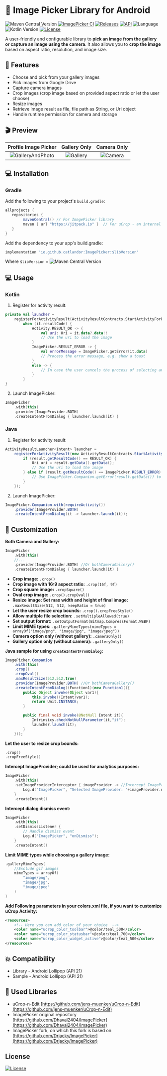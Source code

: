 # 📸 Image Picker Library for Android

![Maven Central Version](https://img.shields.io/maven-central/v/io.github.catlandor/ImagePicker)
[![ImagePicker CI](https://github.com/Catlandor/ImagePicker/actions/workflows/android.yml/badge.svg)](https://github.com/Catlandor/ImagePicker/actions/workflows/android.yml)
[![Releases](https://img.shields.io/github/release/catlandor/imagePicker/all.svg?style=flat-square)](https://github.com/catlandor/ImagePicker/releases)
[![API](https://img.shields.io/badge/API-21%2B-brightgreen.svg?style=flat)](https://android-arsenal.com/api?level=21)
![Language](https://img.shields.io/badge/language-Kotlin-orange.svg)
![Kotlin Version](https://kotlin-version.aws.icerock.dev/kotlin-version?group=io.github.catlandor&name=ImagePicker)
[![License](https://img.shields.io/badge/License-Apache_2.0-blue.svg)](https://opensource.org/licenses/Apache-2.0)

A user-friendly and configurable library to **pick an image from the gallery or capture an image using the camera**. It also allows you to **crop the image** based on aspect ratio, resolution, and image size.

## 👾 Features

- Choose and pick from your gallery images
- Pick images from Google Drive
- Capture camera images
- Crop images (crop image based on provided aspect ratio or let the user choose)
- Resize images
- Retrieve image result as file, file path as String, or Uri object
- Handle runtime permission for camera and storage

## 🎬 Preview


|              Profile Image Picker              |          Gallery Only          |         Camera Only          |
|:----------------------------------------------:|:------------------------------:|:----------------------------:|
| ![GalleryAndPhoto](images/GalleryAndPhoto.gif) | ![Gallery](images/Gallery.gif) | ![Camera](images/Camera.gif) |

## 💻 Installation


### Gradle

Add the following to your project's `build.gradle`:

```groovy
allprojects {
   repositories {
		mavenCentral() // For ImagePicker library
		maven { url "https://jitpack.io" }  // For uCrop - an internal library
   }
}
```

Add the dependency to your app's build.gradle:

```groovy
implementation 'io.github.catlandor:ImagePicker:$libVersion'
```

Where `$libVersion`
= ![Maven Central Version](https://img.shields.io/maven-central/v/io.github.catlandor/ImagePicker)

## 💻 Usage

### Kotlin

1. Register for activity result:

```kotlin
private val launcher =
	registerForActivityResult(ActivityResultContracts.StartActivityForResult()) {
		when (it.resultCode) {
			Activity.RESULT_OK -> {
				val uri: Uri = it.data?.data!!
				// Use the uri to load the image
			}
			ImagePicker.RESULT_ERROR -> {
				val errorMessage = ImagePicker.getError(it.data)
				// Process the error message, e.g. show a toast
			}
			else -> {
				// In case the user cancels the process of selecting an image.
			}
		}
}
```

2. Launch ImagePicker:

```kotlin
ImagePicker
	.with(this)
    .provider(ImageProvider.BOTH)
    .createIntentFromDialog { launcher.launch(it) }
```

### Java

1. Register for activity result:

```java
ActivityResultLauncher<Intent> launcher =
	registerForActivityResult(new ActivityResultContracts.StartActivityForResult(), (ActivityResult result) -> {
		if (result.getResultCode() == RESULT_OK) {
			Uri uri = result.getData().getData();
			// Use the uri to load the image
		} else if (result.getResultCode() == ImagePicker.RESULT_ERROR) {
			// Use ImagePicker.Companion.getError(result.getData()) to show an error
		}
	});
```

2. Launch ImagePicker:

```java
ImagePicker.Companion.with(requireActivity())
    .provider(ImageProvider.BOTH)
    .createIntentFromDialog(it -> launcher.launch(it));
```

## 🎨 Customization

**Both Camera and Gallery:**

```kotlin
ImagePicker
	.with(this)
	//...
	.provider(ImageProvider.BOTH) //Or bothCameraGallery()
	.createIntentFromDialog { launcher.launch(it) }
```

- **Crop image:** `.crop()`
- **Crop image with 16:9 aspect ratio:** `.crop(16f, 9f)`
- **Crop square image:** `.cropSquare()`
- **Oval crop image:** `.crop().cropOval()`
- **Resize image: Set max width and height of final image:** `.maxResultSize(512, 512, keepRatio = true)`
- **Let the user resize crop bounds:** `.crop().cropFreeStyle()`
- **Allow multiple file selection:** `.setMultipleAllowed(true)`
- **Set output format:** `.setOutputFormat(Bitmap.CompressFormat.WEBP)`
- **Limit MIME types:** `.galleryMimeTypes(mimeTypes = arrayOf("image/png", "image/jpg", "image/jpeg"))`
- **Camera option only (without gallery):** `.cameraOnly()`
- **Gallery option only (without camera):** `.galleryOnly()`


**Java sample for using `createIntentFromDialog`:**

```java
ImagePicker.Companion
	.with(this)
	.crop()
	.cropOval()
	.maxResultSize(512,512,true)
	.provider(ImageProvider.BOTH) //Or bothCameraGallery()
	.createIntentFromDialog((Function1)(new Function1(){
		public Object invoke(Object var1){
			this.invoke((Intent)var1);
			return Unit.INSTANCE;
        }

		public final void invoke(@NotNull Intent it){
			Intrinsics.checkNotNullParameter(it,"it");
			launcher.launch(it);
        }
	}));
```

**Let the user to resize crop bounds:**

```kotlin
.crop()                                                  
.cropFreeStyle()
```

**Intercept ImageProvider; could be used for analytics purposes:**

```kotlin
ImagePicker
	.with(this)
	.setImageProviderInterceptor { imageProvider -> //Intercept ImageProvider
		Log.d("ImagePicker", "Selected ImageProvider: "+imageProvider.name)
	}
	.createIntent()
```

**Intercept dialog dismiss event:**

```kotlin
ImagePicker
	.with(this)
	.setDismissListener {
		// Handle dismiss event
		Log.d("ImagePicker", "onDismiss");
	}
	.createIntent()
```

**Limit MIME types while choosing a gallery image:**

```kotlin
.galleryMimeTypes(
	//Exclude gif images
	mimeTypes = arrayOf(
		"image/png",
		"image/jpg",
		"image/jpeg"
	)
)
```

**Add Following parameters in your **colors.xml** file, if you want to customize uCrop Activity:**

```xml
<resources>
	<!-- Here you can add color of your choice  -->
	<color name="ucrop_color_toolbar">@color/teal_500</color>
	<color name="ucrop_color_statusbar">@color/teal_700</color>
	<color name="ucrop_color_widget_active">@color/teal_500</color>
</resources>
```

## 💥 Compatibility

  * Library - Android Lollipop (API 21)
  * Sample - Android Lollipop (API 21)

## 📃 Used Libraries
* uCrop-n-Edit [https://github.com/jens-muenker/uCrop-n-Edit](https://github.com/jens-muenker/uCrop-n-Edit)
* ImagePicker original repository [https://github.com/Dhaval2404/ImagePicker](https://github.com/Dhaval2404/ImagePicker)
* ImagePicker fork, on which this fork is based on [https://github.com/Drjacky/ImagePicker](https://github.com/Drjacky/ImagePicker)

## License

[![License](https://img.shields.io/badge/License-Apache_2.0-blue.svg)](https://opensource.org/licenses/Apache-2.0)
